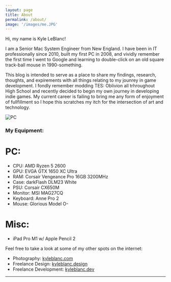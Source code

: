 ```yaml
---
layout: page
title: About
permalink: /about/
image: '/images/me.JPG'
---
```


Hi, my name is Kyle LeBlanc! 

I am a Senior Mac System Engineer from New England. I have been in IT professionally since 2010, built my first PC in 2008, and vividly remember the first time I went to Google and learning to double-click on an old square track-ball mouse in 1990-something. 

This blog is intended to serve as a place to share my findings, research, thoughts, and expirements with all things relating to my jounrey in game development. I fondly remember modding TES: Oblivion all trhroughout High School and recently decided to begin my own journey in developing indie games. My current career is failing to bring me any form of enjoyment of fullfillment so I hope this scratches my itch for the intersection of art and technology. 


![PC](https://p1.builds.gg/builds_pictures/30000/30261/189469/189469_1000.jpg)

### My Equipment:

# PC:
* CPU: AMD Ryzen 5 2600
* GPU: EVGA GTX 1650 XC Ultra
* RAM: Corsair Vengeance Pro 16GB 3200MHz
* Case: darkFlash DLM23 White
* PSU: Corsair CX650M
* Monitor: MSI MAG27CQ
* Keyboard: Anne Pro 2
* Mouse: Glorious Model O-

# Misc:
* iPad Pro M1 w/ Apple Pencil 2

Feel free to take a look at some of my other spots on the internet:
* Photography: [kyleblanc.com](https://kyleblanc.com)
* Freelance Design: [kyleblanc.design](https://kyleblanc.design)
* Freelance Development: [kyleblanc.dev](https://kyleblanc.dev)

<hr>
